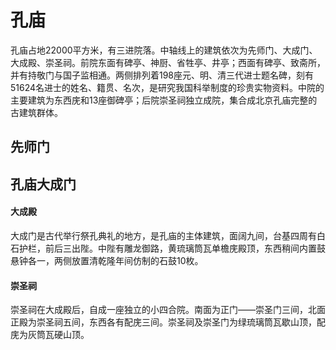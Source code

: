 # 孔庙

孔庙占地22000平方米，有三进院落。中轴线上的建筑依次为先师门、大成门、大成殿、崇圣祠。前院东面有碑亭、神厨、省牲亭、井亭；西面有碑亭、致斋所，并有持敬门与国子监相通。两侧排列着198座元、明、清三代进士题名碑，刻有51624名进士的姓名、籍贯、名次，是研究我国科举制度的珍贵实物资料。中院的主要建筑为东西庑和13座御碑亭；后院崇圣祠独立成院，集合成北京孔庙完整的古建筑群体。

## 先师门

## 孔庙大成门

#### 大成殿

大成门是古代举行祭孔典礼的地方，是孔庙的主体建筑，面阔九间，台基四周有白石护栏，前后三出陛。中陛有雕龙御路，黄琉璃筒瓦单檐庑殿顶，东西稍间内置鼓悬钟各一，两侧放置清乾隆年间仿制的石鼓10枚。

#### 崇圣祠

崇圣祠在大成殿后，自成一座独立的小四合院。南面为正门——崇圣门三间，北面正殿为崇圣祠五间，东西各有配庑三间。崇圣祠及崇圣门为绿琉璃筒瓦歇山顶，配庑为灰筒瓦硬山顶。